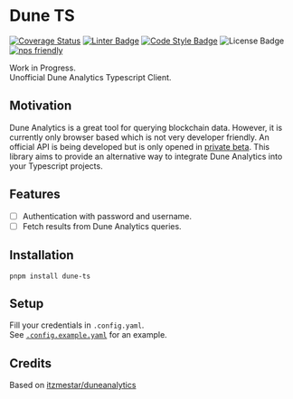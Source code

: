 # Dune TS

[![Coverage Status](https://coveralls.io/repos/github/r1oga/dune-ts/badge.svg?branch=main)](https://coveralls.io/github/r1oga/dune-ts?branch=main)
[![Linter Badge](https://img.shields.io/badge/linter-eslint-8080f2?style=flat-square&logo=eslint)](https://eslint.org)
[![Code Style Badge](https://img.shields.io/badge/code%20style-prettier-f8bc45?style=flat-square&logo=prettier)](https://prettier.io)
![License Badge](https://img.shields.io/github/license/r1oga/dune-ts)
[![nps friendly](https://img.shields.io/badge/nps-friendly-blue.svg?style=flat-square)](https://github.com/sezna/nps)

Work in Progress.  
Unofficial Dune Analytics Typescript Client.

## Motivation

Dune Analytics is a great tool for querying blockchain data.
However, it is currently only browser based which is not very developer friendly. An official API is being developed but is only opened in [private beta](https://dune.com/docs/api/).
This library aims to provide an alternative way to integrate Dune Analytics into your Typescript projects.

## Features

- [ ] Authentication with password and username.
- [ ] Fetch results from Dune Analytics queries.

## Installation

```commandline
pnpm install dune-ts
```

## Setup

Fill your credentials in `.config.yaml`.  
See [`.config.example.yaml`](.config.yaml) for an example.

## Credits

Based on [itzmestar/duneanalytics](https://github.com/itzmestar/duneanalytics)

